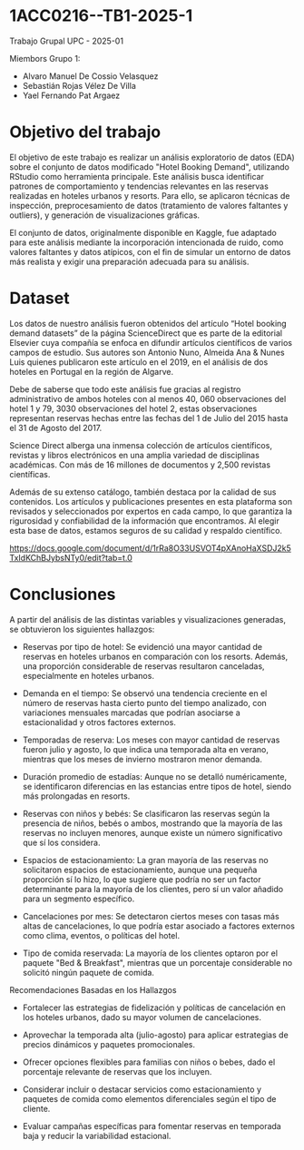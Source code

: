 # 1ACC0216--TB1-2025-1
Trabajo Grupal UPC - 2025-01

Miembors Grupo 1:
- Alvaro Manuel De Cossio Velasquez
- Sebastián Rojas Vélez De Villa
- Yael Fernando Pat Argaez

# Objetivo del trabajo
El objetivo de este trabajo es realizar un análisis exploratorio de datos (EDA) sobre el conjunto de datos modificado "Hotel Booking Demand", utilizando RStudio como herramienta principale. Este análisis busca identificar patrones de comportamiento y tendencias relevantes en las reservas realizadas en hoteles urbanos y resorts. Para ello, se aplicaron técnicas de inspección, preprocesamiento de datos (tratamiento de valores faltantes y outliers), y generación de visualizaciones gráficas. 

El conjunto de datos, originalmente disponible en Kaggle, fue adaptado para este análisis mediante la incorporación intencionada de ruido, como valores faltantes y datos atípicos, con el fin de simular un entorno de datos más realista y exigir una preparación adecuada para su análisis.
# Dataset
Los datos de nuestro análisis fueron obtenidos del artículo “Hotel booking demand datasets” de la página ScienceDirect que es parte de la editorial Elsevier cuya compañía se enfoca en difundir artículos científicos de varios campos de estudio. Sus autores son Antonio Nuno, Almeida Ana & Nunes Luis quienes publicaron este artículo en el 2019, en el análisis de dos hoteles en Portugal en la región de Algarve.


Debe de saberse que todo este análisis fue gracias al registro administrativo de ambos hoteles con al menos 40, 060 observaciones del hotel 1 y 79, 3030 observaciones del hotel 2, estas observaciones representan reservas hechas entre las fechas del 1 de Julio del 2015 hasta el 31 de Agosto del 2017. 


Science Direct alberga una inmensa colección de artículos científicos, revistas y libros electrónicos en una amplia variedad de disciplinas académicas. Con más de 16 millones de documentos y 2,500 revistas científicas.


Además de su extenso catálogo, también destaca por la calidad de sus contenidos. Los artículos y publicaciones presentes en esta plataforma son revisados y seleccionados por expertos en cada campo, lo que garantiza la rigurosidad y confiabilidad de la información que encontramos. Al elegir esta base de datos, estamos seguros de su calidad y respaldo científico.

https://docs.google.com/document/d/1rRa8O33USVOT4pXAnoHaXSDJ2k5TxIdKChBJybsNTy0/edit?tab=t.0 

# Conclusiones

A partir del análisis de las distintas variables y visualizaciones generadas, se obtuvieron los siguientes hallazgos:

- Reservas por tipo de hotel: Se evidenció una mayor cantidad de reservas en hoteles urbanos en comparación con los resorts. Además, una proporción considerable de reservas resultaron canceladas, especialmente en hoteles urbanos.

- Demanda en el tiempo: Se observó una tendencia creciente en el número de reservas hasta cierto punto del tiempo analizado, con variaciones mensuales marcadas que podrían asociarse a estacionalidad y otros factores externos.

- Temporadas de reserva: Los meses con mayor cantidad de reservas fueron julio y agosto, lo que indica una temporada alta en verano, mientras que los meses de invierno mostraron menor demanda.

- Duración promedio de estadías: Aunque no se detalló numéricamente, se identificaron diferencias en las estancias entre tipos de hotel, siendo más prolongadas en resorts.

- Reservas con niños y bebés: Se clasificaron las reservas según la presencia de niños, bebés o ambos, mostrando que la mayoría de las reservas no incluyen menores, aunque existe un número significativo que sí los considera.

- Espacios de estacionamiento: La gran mayoría de las reservas no solicitaron espacios de estacionamiento, aunque una pequeña proporción sí lo hizo, lo que sugiere que podría no ser un factor determinante para la mayoría de los clientes, pero sí un valor añadido para un segmento específico.

- Cancelaciones por mes: Se detectaron ciertos meses con tasas más altas de cancelaciones, lo que podría estar asociado a factores externos como clima, eventos, o políticas del hotel.

- Tipo de comida reservada: La mayoría de los clientes optaron por el paquete "Bed & Breakfast", mientras que un porcentaje considerable no solicitó ningún paquete de comida.

Recomendaciones Basadas en los Hallazgos
- Fortalecer las estrategias de fidelización y políticas de cancelación en los hoteles urbanos, dado su mayor volumen de cancelaciones.

- Aprovechar la temporada alta (julio-agosto) para aplicar estrategias de precios dinámicos y paquetes promocionales.

- Ofrecer opciones flexibles para familias con niños o bebes, dado el porcentaje relevante de reservas que los incluyen.

- Considerar incluir o destacar servicios como estacionamiento y paquetes de comida como elementos diferenciales según el tipo de cliente.

- Evaluar campañas específicas para fomentar reservas en temporada baja y reducir la variabilidad estacional.

   

